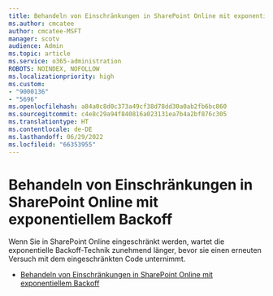 ```yaml
---
title: Behandeln von Einschränkungen in SharePoint Online mit exponentiellem Backoff
ms.author: cmcatee
author: cmcatee-MSFT
manager: scotv
audience: Admin
ms.topic: article
ms.service: o365-administration
ROBOTS: NOINDEX, NOFOLLOW
ms.localizationpriority: high
ms.custom:
- "9000136"
- "5696"
ms.openlocfilehash: a84a0c8d0c373a49cf38d78dd30a0ab2fb6bc860
ms.sourcegitcommit: c4e8c29a94f840816a023131ea7b4a2bf876c305
ms.translationtype: HT
ms.contentlocale: de-DE
ms.lasthandoff: 06/29/2022
ms.locfileid: "66353955"
---
```

# <a name="handle-sharepoint-online-throttling-by-using-exponential-back-off"></a>Behandeln von Einschränkungen in SharePoint Online mit exponentiellem Backoff

Wenn Sie in SharePoint Online eingeschränkt werden, wartet die exponentielle Backoff-Technik zunehmend länger, bevor sie einen erneuten Versuch mit dem eingeschränkten Code unternimmt.

- [Behandeln von Einschränkungen in SharePoint Online mit exponentiellem Backoff](https://docs.microsoft.com/sharepoint/dev/solution-guidance/handle-sharepoint-online-throttling-by-using-exponential-back-off)
